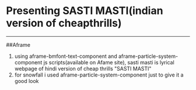 # Presenting SASTI MASTI(indian version of cheapthrills)
-----------------------------------------------------------------------
##Aframe
1. using aframe-bmfont-text-component and aframe-particle-system-component js scripts(available on Afame site), sasti masti is 
    lyrical webpage of hindi version of cheap thrills "SASTI MASTI"
2. for snowfall i used  aframe-particle-system-component just to give it a good look
